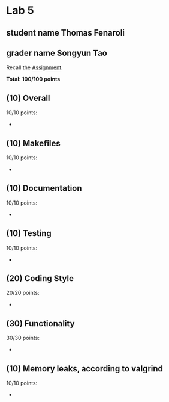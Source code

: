 # Lab 5

## student name Thomas Fenaroli

## grader name Songyun Tao

Recall the [Assignment](https://github.com/cs50spring2021/tse-labs/tree/main/indexer).

**Total: 100/100 points**

## (10) Overall

10/10 points:

* 

## (10) Makefiles

10/10 points:

* 

## (10) Documentation

10/10 points:

* 

## (10) Testing

10/10 points:

* 

## (20) Coding Style

20/20 points:

* 

## (30) Functionality

30/30 points:

* 

## (10) Memory leaks, according to valgrind

10/10 points:

* 

